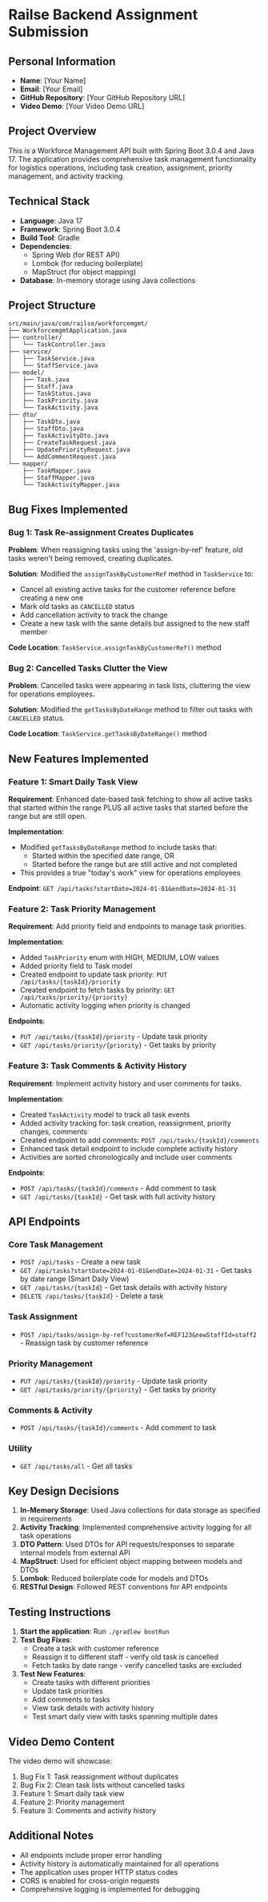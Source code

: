 # Railse Backend Assignment Submission

## Personal Information
- **Name**: [Your Name]
- **Email**: [Your Email]
- **GitHub Repository**: [Your GitHub Repository URL]
- **Video Demo**: [Your Video Demo URL]

## Project Overview
This is a Workforce Management API built with Spring Boot 3.0.4 and Java 17. The application provides comprehensive task management functionality for logistics operations, including task creation, assignment, priority management, and activity tracking.

## Technical Stack
- **Language**: Java 17
- **Framework**: Spring Boot 3.0.4
- **Build Tool**: Gradle
- **Dependencies**: 
  - Spring Web (for REST API)
  - Lombok (for reducing boilerplate)
  - MapStruct (for object mapping)
- **Database**: In-memory storage using Java collections

## Project Structure
```
src/main/java/com/railse/workforcemgmt/
├── WorkforcemgmtApplication.java
├── controller/
│   └── TaskController.java
├── service/
│   ├── TaskService.java
│   └── StaffService.java
├── model/
│   ├── Task.java
│   ├── Staff.java
│   ├── TaskStatus.java
│   ├── TaskPriority.java
│   └── TaskActivity.java
├── dto/
│   ├── TaskDto.java
│   ├── StaffDto.java
│   ├── TaskActivityDto.java
│   ├── CreateTaskRequest.java
│   ├── UpdatePriorityRequest.java
│   └── AddCommentRequest.java
└── mapper/
    ├── TaskMapper.java
    ├── StaffMapper.java
    └── TaskActivityMapper.java
```

## Bug Fixes Implemented

### Bug 1: Task Re-assignment Creates Duplicates
**Problem**: When reassigning tasks using the 'assign-by-ref' feature, old tasks weren't being removed, creating duplicates.

**Solution**: Modified the `assignTaskByCustomerRef` method in `TaskService` to:
- Cancel all existing active tasks for the customer reference before creating a new one
- Mark old tasks as `CANCELLED` status
- Add cancellation activity to track the change
- Create a new task with the same details but assigned to the new staff member

**Code Location**: `TaskService.assignTaskByCustomerRef()` method

### Bug 2: Cancelled Tasks Clutter the View
**Problem**: Cancelled tasks were appearing in task lists, cluttering the view for operations employees.

**Solution**: Modified the `getTasksByDateRange` method to filter out tasks with `CANCELLED` status.

**Code Location**: `TaskService.getTasksByDateRange()` method

## New Features Implemented

### Feature 1: Smart Daily Task View
**Requirement**: Enhanced date-based task fetching to show all active tasks that started within the range PLUS all active tasks that started before the range but are still open.

**Implementation**: 
- Modified `getTasksByDateRange` method to include tasks that:
  - Started within the specified date range, OR
  - Started before the range but are still active and not completed
- This provides a true "today's work" view for operations employees

**Endpoint**: `GET /api/tasks?startDate=2024-01-01&endDate=2024-01-31`

### Feature 2: Task Priority Management
**Requirement**: Add priority field and endpoints to manage task priorities.

**Implementation**:
- Added `TaskPriority` enum with HIGH, MEDIUM, LOW values
- Added priority field to Task model
- Created endpoint to update task priority: `PUT /api/tasks/{taskId}/priority`
- Created endpoint to fetch tasks by priority: `GET /api/tasks/priority/{priority}`
- Automatic activity logging when priority is changed

**Endpoints**:
- `PUT /api/tasks/{taskId}/priority` - Update task priority
- `GET /api/tasks/priority/{priority}` - Get tasks by priority

### Feature 3: Task Comments & Activity History
**Requirement**: Implement activity history and user comments for tasks.

**Implementation**:
- Created `TaskActivity` model to track all task events
- Added activity tracking for: task creation, reassignment, priority changes, comments
- Created endpoint to add comments: `POST /api/tasks/{taskId}/comments`
- Enhanced task detail endpoint to include complete activity history
- Activities are sorted chronologically and include user comments

**Endpoints**:
- `POST /api/tasks/{taskId}/comments` - Add comment to task
- `GET /api/tasks/{taskId}` - Get task with full activity history

## API Endpoints

### Core Task Management
- `POST /api/tasks` - Create a new task
- `GET /api/tasks?startDate=2024-01-01&endDate=2024-01-31` - Get tasks by date range (Smart Daily View)
- `GET /api/tasks/{taskId}` - Get task details with activity history
- `DELETE /api/tasks/{taskId}` - Delete a task

### Task Assignment
- `POST /api/tasks/assign-by-ref?customerRef=REF123&newStaffId=staff2` - Reassign task by customer reference

### Priority Management
- `PUT /api/tasks/{taskId}/priority` - Update task priority
- `GET /api/tasks/priority/{priority}` - Get tasks by priority

### Comments & Activity
- `POST /api/tasks/{taskId}/comments` - Add comment to task

### Utility
- `GET /api/tasks/all` - Get all tasks

## Key Design Decisions

1. **In-Memory Storage**: Used Java collections for data storage as specified in requirements
2. **Activity Tracking**: Implemented comprehensive activity logging for all task operations
3. **DTO Pattern**: Used DTOs for API requests/responses to separate internal models from external API
4. **MapStruct**: Used for efficient object mapping between models and DTOs
5. **Lombok**: Reduced boilerplate code for models and DTOs
6. **RESTful Design**: Followed REST conventions for API endpoints

## Testing Instructions

1. **Start the application**: Run `./gradlew bootRun`
2. **Test Bug Fixes**:
   - Create a task with customer reference
   - Reassign it to different staff - verify old task is cancelled
   - Fetch tasks by date range - verify cancelled tasks are excluded
3. **Test New Features**:
   - Create tasks with different priorities
   - Update task priorities
   - Add comments to tasks
   - View task details with activity history
   - Test smart daily view with tasks spanning multiple dates

## Video Demo Content
The video demo will showcase:
1. Bug Fix 1: Task reassignment without duplicates
2. Bug Fix 2: Clean task lists without cancelled tasks
3. Feature 1: Smart daily task view
4. Feature 2: Priority management
5. Feature 3: Comments and activity history

## Additional Notes
- All endpoints include proper error handling
- Activity history is automatically maintained for all operations
- The application uses proper HTTP status codes
- CORS is enabled for cross-origin requests
- Comprehensive logging is implemented for debugging 